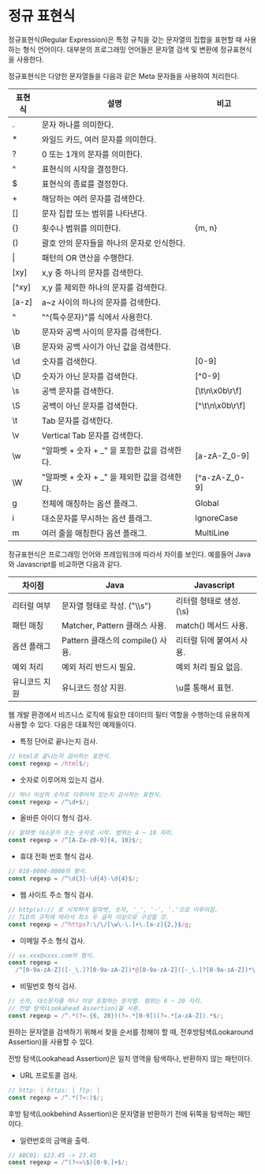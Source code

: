 # 정규 표현식

정규표현식(Regular Expression)은 특정 규칙을 갖는 문자열의 집합을 표현할 때 사용하는 형식 언어이다. 대부분의 프로그래밍 언어들은 문자열 검색 및 변환에 정규표현식을 사용한다.

정규표현식은 다양한 문자열들을 다음과 같은 Meta 문자들을 사용하여 처리한다.

| 표현식 | 설명                                          | 비고            |
| ------ | --------------------------------------------- | --------------- |
| .      | 문자 하나를 의미한다.                         |                 |
| \*     | 와일드 카드, 여러 문자를 의미한다.            |                 |
| ?      | 0 또는 1개의 문자를 의미한다.                 |                 |
| ^      | 표현식의 시작을 결정한다.                     |                 |
| $      | 표현식의 종료를 결정한다.                     |                 |
| +      | 해당하는 여러 문자를 검색한다.                |                 |
| []     | 문자 집합 또는 범위를 나타낸다.               |                 |
| {}     | 횟수나 범위를 의미한다.                       | {m, n}          |
| ()     | 괄호 안의 문자들을 하나의 문자로 인식한다.    |                 |
| \|     | 패턴의 OR 연산을 수행한다.                    |                 |
| [xy]   | x,y 중 하나의 문자를 검색한다.                |                 |
| [^xy]  | x,y 를 제외한 하나의 문자를 검색한다.         |                 |
| [a-z]  | a~z 사이의 하나의 문자를 검색한다.            |                 |
| \^     | "^(특수문자)"를 식에서 사용한다.              |                 |
| \b     | 문자와 공백 사이의 문자를 검색한다.           |                 |
| \B     | 문자와 공백 사이가 아닌 값을 검색한다.        |                 |
| \d     | 숫자를 검색한다.                              | [0-9]           |
| \D     | 숫자가 아닌 문자를 검색한다.                  | [^0-9]          |
| \s     | 공백 문자를 검색한다.                         | [\t\n\x0b\r\f]  |
| \S     | 공백이 아닌 문자를 검색한다.                  | [^\t\n\x0b\r\f] |
| \t     | Tab 문자를 검색한다.                          |                 |
| \v     | Vertical Tab 문자를 검색한다.                 |                 |
| \w     | "알파벳 + 숫자 + \_" 을 포함한 값을 검색한다. | [a-zA-Z_0-9]    |
| \W     | "알파벳 + 숫자 + \_" 을 제외한 값을 검색한다. | [^a-zA-Z_0-9]   |
| g      | 전체에 매칭하는 옵션 플래그.                  | Global          |
| i      | 대소문자를 무시하는 옵션 플래그.              | IgnoreCase      |
| m      | 여러 줄을 매칭한다 옵션 플래그.               | MultiLine       |

정규표현식은 프로그래밍 언어와 프레임워크에 따라서 차이를 보인다. 예를들어 Java와 Javascript를 비교하면 다음과 같다.

| 차이점        | Java                             | Javascript               |
| ------------- | -------------------------------- | ------------------------ |
| 리터럴 여부   | 문자열 형태로 작성. ("\\\\s")    | 리터럴 형태로 생성. (\s) |
| 패턴 매칭     | Matcher, Pattern 클래스 사용.    | match() 메서드 사용.     |
| 옵션 플래그   | Pattern 클래스의 compile() 사용. | 리터럴 뒤에 붙여서 사용. |
| 예외 처리     | 예외 처리 반드시 필요.           | 예외 처리 필요 없음.     |
| 유니코드 지원 | 유니코드 정상 지원.              | \u를 통해서 표현.        |

웹 개발 환경에서 비즈니스 로직에 필요한 데이터의 필터 역할을 수행하는데 유용하게 사용할 수 있다. 다음은 대표적인 예제들이다.

- 특정 단어로 끝나는지 검사.

```js
// html로 끝나는지 검사하는 표현식.
const regexp = /html$/;
```

- 숫자로 이루어져 있는지 검사.

```js
// 하나 이상의 숫자로 이루어져 있는지 검사하는 표현식.
const regexp = /^\d+$/;
```

- 올바른 아이디 형식 검사.

```js
// 알파벳 대소문자 또는 숫자로 시작. 범위는 4 ~ 10 자리.
const regexp = /^[A-Za-z0-9]{4, 10}$/;
```

- 휴대 전화 번호 형식 검사.

```js
// 010-0000-0000의 형식.
const regexp = /^\d{3}-\d{4}-\d{4}$/;
```

- 웹 사이트 주소 형식 검사.

```js
// http(s):// 로 시작하여 알파벳, 숫자, '_', '-', '.'으로 이루어짐.
// TLD의 규칙에 따라서 최소 두 글자 이상으로 구성할 것.
const regexp = /^https?:\/\/[\w\-\.]+\.[a-z]{2,}$/g;
```

- 이메일 주소 형식 검사.

```js
// xx.xxx@xxxx.com의 형식.
const regexp =
  /^[0-9a-zA-Z]([-_\.]?[0-9a-zA-Z])*@[0-9a-zA-Z]([-_\.]?[0-9a-zA-Z])*\.[a-zA-Z]{2,3}$/;
```

- 비밀번호 형식 검사.

```js
// 숫자, 대소문자를 하나 이상 포함하는 문자열. 범위는 6 ~ 20 자리.
// 전방 탐색(Lookahead Assertion)을 사용.
const regexp = /^.*(?=.{6, 20})(?=.*[0-9])(?=.*[a-zA-Z]).*$/;
```

원하는 문자열을 검색하기 위해서 찾을 순서를 정해야 할 때, 전후방탐색(Lookaround Assertion)을 사용할 수 있다.

전방 탐색(Lookahead Assertion)은 일치 영역을 탐색하나, 반환하지 않는 패턴이다.

- URL 프로토콜 검사.

```js
// http: | https: | ftp: |
const regexp = /^.*(?=:)$/;
```

후방 탐색(Lookbehind Assertion)은 문자열을 반환하기 전에 뒤쪽을 탐색하는 패턴이다.

- 일련번호의 금액을 출력.

```js
// ABC01: $23.45 -> 23.45
const regexp = /^(?<=\$)[0-9.]+$/;
```
